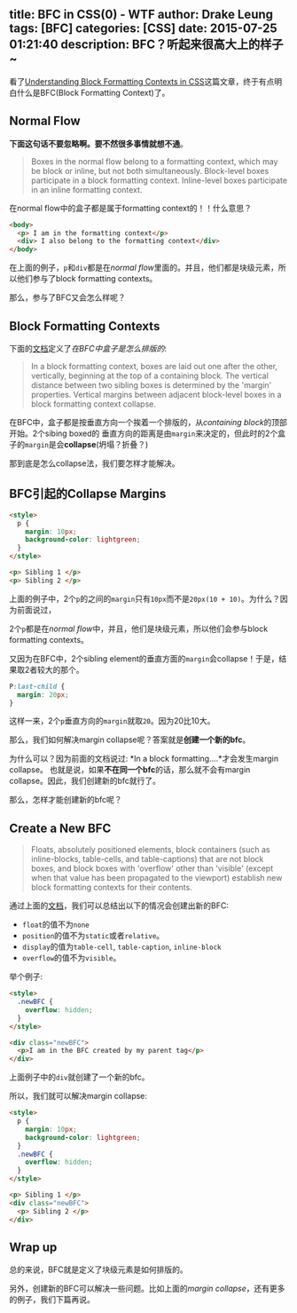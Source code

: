 title: BFC in CSS(0) - WTF
author: Drake Leung
tags: [BFC]
categories: [CSS]
date: 2015-07-25 01:21:40
description: BFC？听起来很高大上的样子~
---

看了[Understanding Block Formatting Contexts in CSS](http://www.sitepoint.com/understanding-block-formatting-contexts-in-css/)这篇文章，终于有点明白什么是BFC(Block Formatting Context)了。

## Normal Flow
**下面这句话不要忽略啊。要不然很多事情就想不通**。
> Boxes in the normal flow belong to a formatting context, which may be block or inline, but not both simultaneously. Block-level boxes participate in a block formatting context. Inline-level boxes participate in an inline formatting context.

在normal flow中的盒子都是属于formatting context的！！什么意思？
```html
<body>
  <p> I am in the formatting context</p>
  <div> I also belong to the formatting context</div>
</body>
```

在上面的例子，`p`和`div`都是在*normal flow*里面的。并且，他们都是块级元素，所以他们参与了block formatting contexts。

那么，参与了BFC又会怎么样呢？

## Block Formatting Contexts
下面的[文档](http://www.w3.org/TR/CSS21/visuren.html#block-formatting)定义了*在BFC中盒子是怎么排版的*:

> In a block formatting context, boxes are laid out one after the other, vertically, beginning at the top of a containing block. The vertical distance between two sibling boxes is determined by the 'margin' properties. Vertical margins between adjacent block-level boxes in a block formatting context collapse.

在BFC中，盒子都是按垂直方向一个挨着一个排版的，从*containing block*的顶部开始。2个sibing boxed的
垂直方向的距离是由`margin`来决定的，但此时的2个盒子的`margin`是会**collapse**(坍塌？折叠？)

那到底是怎么collapse法，我们要怎样才能解决。

## BFC引起的Collapse Margins
```html
<style>
  p {
    margin: 10px;
    background-color: lightgreen;
  }
</style>

<p> Sibling 1 </p>
<p> Sibling 2 </p>
```

上面的例子中，2个`p`的之间的`margin`只有`10px`而不是`20px(10 + 10)`。为什么？因为前面说过，

2个`p`都是在*normal flow*中，并且，他们是块级元素，所以他们会参与block formatting contexts。

又因为在BFC中，2个sibling element的垂直方面的`margin`会collapse！于是，结果取2者较大的那个。

```css
P:last-child {
  margin: 20px;
}
```

这样一来，2个`p`垂直方向的`margin`就取`20`。因为20比10大。

那么，我们如何解决margin collapse呢？答案就是**创建一个新的bfc**。

为什么可以？因为前面的文档说过: *In a block formatting....*才会发生margin collapse。
也就是说，如果**不在同一个bfc**的话，那么就不会有margin collapse。因此，我们创建新的bfc就行了。

那么，怎样才能创建新的bfc呢？

## Create a New BFC
> Floats, absolutely positioned elements, block containers (such as inline-blocks, table-cells, and table-captions) that are not block boxes, and block boxes with 'overflow' other than 'visible' (except when that value has been propagated to the viewport) establish new block formatting contexts for their contents.

通过上面的[文档](http://www.w3.org/TR/CSS21/visuren.html#block-formatting)，我们可以总结出以下的情况会创建出新的BFC:

- `float`的值不为`none`
- `position`的值不为`static`或者`relative`。
- `display`的值为`table-cell`, `table-caption`, `inline-block`
- `overflow`的值不为`visible`。

举个例子:
```html
<style>
  .newBFC {
    overflow: hidden;
  }
</style>

<div class="newBFC">
  <p>I am in the BFC created by my parent tag</p>
</div>
```
上面例子中的`div`就创建了一个新的bfc。

所以，我们就可以解决margin collapse:

```html
<style>
  p {
    margin: 10px;
    background-color: lightgreen;
  }
  .newBFC {
    overflow: hidden;
  }
</style>

<p> Sibling 1 </p>
<div class="newBFC">
  <p> Sibling 2 </p>
</div>
```

## Wrap up
总的来说，BFC就是定义了块级元素是如何排版的。

另外，创建新的BFC可以解决一些问题。比如上面的*margin collapse*，还有更多的例子，我们下篇再说。
